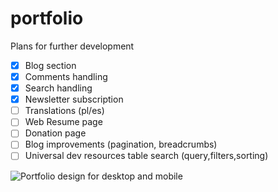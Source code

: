 # portfolio

Plans for further development

- [x] Blog section
- [x] Comments handling
- [x] Search handling
- [x] Newsletter subscription
- [ ] Translations (pl/es)
- [ ] Web Resume page
- [ ] Donation page
- [ ] Blog improvements (pagination, breadcrumbs)
- [ ] Universal dev resources table search (query,filters,sorting)

![Portfolio design for desktop and mobile](https://azinko.s3.eu-central-1.amazonaws.com/az-portfolio-design.png)
